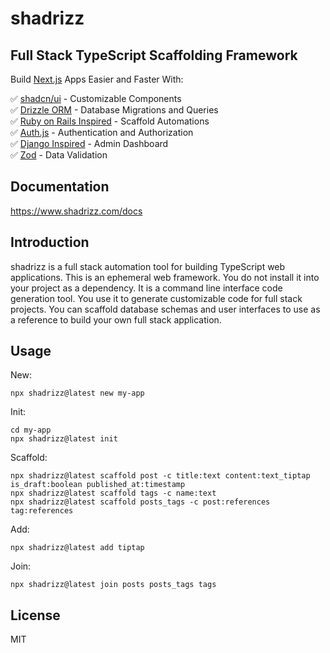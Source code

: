 # shadrizz

## Full Stack TypeScript Scaffolding Framework

Build [Next.js](https://nextjs.org/) Apps Easier and Faster With:

✅ [shadcn/ui](https://ui.shadcn.com/) - Customizable Components<br>
✅ [Drizzle ORM](https://orm.drizzle.team/) - Database Migrations and Queries<br>
✅ [Ruby on Rails Inspired](https://rubyonrails.org/) - Scaffold Automations<br>
✅ [Auth.js](https://authjs.dev/) - Authentication and Authorization<br>
✅ [Django Inspired](https://www.djangoproject.com/) - Admin Dashboard<br>
✅ [Zod](https://zod.dev/) - Data Validation

## Documentation

https://www.shadrizz.com/docs

## Introduction

shadrizz is a full stack automation tool for building TypeScript web applications. This is an ephemeral web framework. You do not install it into your project as a dependency. It is a command line interface code generation tool. You use it to generate customizable code for full stack projects. You can scaffold database schemas and user interfaces to use as a reference to build your own full stack application.

## Usage

New:

```
npx shadrizz@latest new my-app
```

Init:

```
cd my-app
npx shadrizz@latest init
```

Scaffold:

```
npx shadrizz@latest scaffold post -c title:text content:text_tiptap is_draft:boolean published_at:timestamp
npx shadrizz@latest scaffold tags -c name:text
npx shadrizz@latest scaffold posts_tags -c post:references tag:references
```

Add:

```
npx shadrizz@latest add tiptap
```

Join:

```
npx shadrizz@latest join posts posts_tags tags
```

## License

MIT
